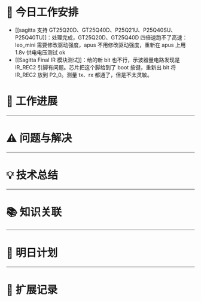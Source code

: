 



# **🔧 今日工作安排**
- [[sagitta 支持 GT25Q20D、GT25Q40D、P25Q21U、P25Q40SU、P25Q40TU]]：处理完成，GT25Q20D、GT25Q40D 四倍速跑不了高速：leo_mini 需要修改驱动强度，apus 不用修改驱动强度，重新在 apus 上用 1.8v 供电电压测试 ok
- [[Sagitta Final IR 模块测试]]：给的新 bit 也不行，示波器量电路发现是 IR_REC2 引脚有问题。芯片把这个脚给到了 boot 按键，重新出 bit 将 IR_REC2 放到 P2_0。测量 tx、rx 都通了，但是不太灵敏。


# **📌 工作进展**



---

# **⚠️ 问题与解决**


---

# **💡 技术总结**


---

# **📚 知识关联**


---
# **📌 明日计划**


---

# **💬 扩展记录**



